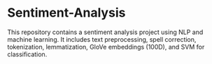 # Sentiment-Analysis
This repository contains a sentiment analysis project using NLP and machine learning. It includes text preprocessing, spell correction, tokenization, lemmatization, GloVe embeddings (100D), and SVM for classification. 
